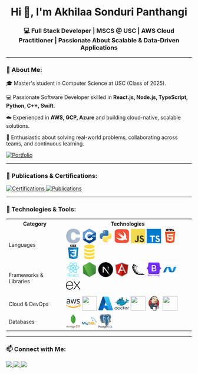 <h1 align="center">Hi 👋, I'm Akhilaa Sonduri Panthangi</h1>

<h3 align="center">💻 Full Stack Developer | MSCS @ USC | AWS Cloud Practitioner | Passionate About Scalable & Data-Driven Applications</h3>

---

<h3 align="left">🌟 About Me:</h3>
<p>🎓 Master's student in Computer Science at USC (Class of 2025).</p>
<p>💻 Passionate Software Developer skilled in <strong>React.js, Node.js, TypeScript, Python, C++, Swift</strong>.</p>
<p>☁️ Experienced in <strong>AWS, GCP, Azure</strong> and building cloud-native, scalable solutions.</p>
<p>🤖 Enthusiastic about solving real-world problems, collaborating across teams, and continuous learning.</p>

<p>
  <a href="https://akhilaa-portfolio-dev-git-main-akhilaa-sonduris-projects.vercel.app/" target="_blank">
    <img src="https://img.shields.io/badge/Portfolio-%23007D00?style=for-the-badge&logo=Portfolio&logoColor=white" alt="Portfolio"/>
  </a>
</p>

---

<h3 align="left">🏅 Publications & Certifications:</h3>
<p>
  <a href="https://drive.google.com/file/d/1MjMo4iLLEBRfdLPVmqlW1o3s6T4UXlLY/view" target="_blank">
    <img src="https://img.shields.io/badge/Certifications-%23007BFF?style=for-the-badge&logo=certification&logoColor=white" alt="Certifications"/>
  </a>
  <a href="https://ieeexplore.ieee.org/document/9702842" target="_blank">
    <img src="https://img.shields.io/badge/Publications-%23FF5722?style=for-the-badge&logo=readthedocs&logoColor=white" alt="Publications"/>
  </a>
</p>

---

<h3 align="left">🚀 Technologies & Tools:</h3>

<table>
  <tr>
    <th>Category</th>
    <th>Technologies</th>
  </tr>
  <tr>
    <td>Languages</td>
    <td>
      <img src="https://raw.githubusercontent.com/devicons/devicon/master/icons/c/c-original.svg" width="40" height="40"/>
      <img src="https://raw.githubusercontent.com/devicons/devicon/master/icons/cplusplus/cplusplus-original.svg" width="40" height="40"/>
      <img src="https://raw.githubusercontent.com/devicons/devicon/master/icons/python/python-original.svg" width="40" height="40"/>
      <img src="https://raw.githubusercontent.com/devicons/devicon/master/icons/swift/swift-original.svg" width="40" height="40"/>
      <img src="https://raw.githubusercontent.com/devicons/devicon/master/icons/javascript/javascript-original.svg" width="40" height="40"/>
      <img src="https://raw.githubusercontent.com/devicons/devicon/master/icons/typescript/typescript-original.svg" width="40" height="40"/>
      <img src="https://raw.githubusercontent.com/devicons/devicon/master/icons/html5/html5-original-wordmark.svg" width="40" height="40"/>
      <img src="https://raw.githubusercontent.com/devicons/devicon/master/icons/css3/css3-original-wordmark.svg" width="40" height="40"/>
      <img src="https://raw.githubusercontent.com/devicons/devicon/master/icons/sql/sql-original.svg" width="40" height="40"/>
    </td>
  </tr>
  <tr>
    <td>Frameworks & Libraries</td>
    <td>
      <img src="https://raw.githubusercontent.com/devicons/devicon/master/icons/react/react-original-wordmark.svg" width="40" height="40"/>
      <img src="https://raw.githubusercontent.com/devicons/devicon/master/icons/nodejs/nodejs-original.svg" width="40" height="40"/>
      <img src="https://raw.githubusercontent.com/devicons/devicon/master/icons/nextjs/nextjs-original.svg" width="40" height="40"/>
      <img src="https://raw.githubusercontent.com/devicons/devicon/master/icons/angularjs/angularjs-original.svg" width="40" height="40"/>
      <img src="https://raw.githubusercontent.com/devicons/devicon/master/icons/flask/flask-original.svg" width="40" height="40"/>
      <img src="https://raw.githubusercontent.com/devicons/devicon/master/icons/bootstrap/bootstrap-plain-wordmark.svg" width="40" height="40"/>
      <img src="https://raw.githubusercontent.com/devicons/devicon/master/icons/dot-net/dot-net-original.svg" width="40" height="40"/>
      <img src="https://raw.githubusercontent.com/devicons/devicon/master/icons/express/express-original.svg" width="40" height="40"/>
    </td>
  </tr>
  <tr>
    <td>Cloud & DevOps</td>
    <td>
      <img src="https://raw.githubusercontent.com/devicons/devicon/master/icons/amazonwebservices/amazonwebservices-original-wordmark.svg" width="40" height="40"/>
      <img src="https://www.vectorlogo.zone/logos/google_cloud/google_cloud-icon.svg" width="40" height="40"/>
      <img src="https://raw.githubusercontent.com/devicons/devicon/master/icons/azure/azure-original.svg" width="40" height="40"/>
      <img src="https://raw.githubusercontent.com/devicons/devicon/master/icons/docker/docker-original-wordmark.svg" width="40" height="40"/>
      <img src="https://www.vectorlogo.zone/logos/kubernetes/kubernetes-icon.svg" width="40" height="40"/>
      <img src="https://raw.githubusercontent.com/devicons/devicon/master/icons/jenkins/jenkins-original.svg" width="40" height="40"/>
      <img src="https://vercel.com/button" width="40" height="40"/>
    </td>
  </tr>
  <tr>
    <td>Databases</td>
    <td>
      <img src="https://raw.githubusercontent.com/devicons/devicon/master/icons/mongodb/mongodb-original-wordmark.svg" width="40" height="40"/>
      <img src="https://raw.githubusercontent.com/devicons/devicon/master/icons/mysql/mysql-original-wordmark.svg" width="40" height="40"/>
      <img src="https://raw.githubusercontent.com/devicons/devicon/master/icons/postgresql/postgresql-original-wordmark.svg" width="40" height="40"/>
    </td>
  </tr>
</table>

---

<h3 align="left">📫 Connect with Me:</h3>
<p>
  <a href="mailto:sondurip@usc.edu" target="_blank">
    <img src="https://img.shields.io/badge/Email-%230077FF?style=for-the-badge&logo=gmail&logoColor=white"/>
  </a>
  <a href="https://www.linkedin.com/in/akhilaa-sonduri-0154b61a4/" target="_blank">
    <img src="https://img.shields.io/badge/LinkedIn-0077B5?style=for-the-badge&logo=linkedin&logoColor=white"/>
  </a>
  <a href="https://github.com/sa1136" target="_blank">
    <img src="https://img.shields.io/badge/GitHub-333?style=for-the-badge&logo=github&logoColor=white"/>
  </a>
</p>
